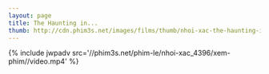 ```yaml
---
layout: page
title: The Haunting in...
thumb: http://cdn.phim3s.net/images/films/thumb/nhoi-xac-the-haunting-in-connecticut-2-ghosts-of-georgia-2012.jpg
---
```

{% include jwpadv src='//phim3s.net/phim-le/nhoi-xac_4396/xem-phim//video.mp4' %}